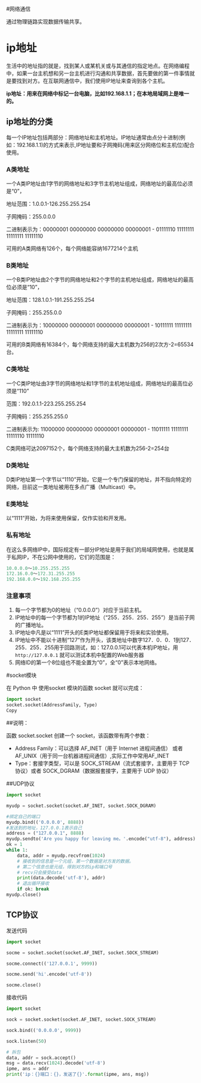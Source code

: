 #网络通信

通过物理链路实现数据传输共享。

# ip地址

生活中的地址指的就是，找到某人或某机关或与其通信的指定地点。在网络编程中，如果一台主机想和另一台主机进行沟通和共享数据，首先要做的第一件事情就是要找到对方。在互联网通信中，我们使用IP地址来查询到各个主机。

**ip地址：用来在网络中标记一台电脑，比如192.168.1.1；在本地局域网上是唯一的。**

## ip地址的分类

每一个IP地址包括两部分：网络地址和主机地址。IP地址通常由点分十进制(例如：192.168.1.1)的方式来表示,IP地址要和子网掩码(用来区分网络位和主机位)配合使用。

### A类地址

一个A类IP地址由1字节的网络地址和3字节主机地址组成，网络地址的最高位必须是“0”，

地址范围：1.0.0.1-126.255.255.254

子网掩码：255.0.0.0

二进制表示为：00000001 00000000 00000000 00000001 - 01111110 11111111 11111111 11111110

可用的A类网络有126个，每个网络能容纳1677214个主机

### B类地址

一个B类IP地址由2个字节的网络地址和2个字节的主机地址组成，网络地址的最高位必须是“10”，

地址范围：128.1.0.1-191.255.255.254

子网掩码：255.255.0.0

二进制表示为：10000000 00000001 00000000 00000001 - 10111111 11111111 11111111 11111110

可用的B类网络有16384个，每个网络支持的最大主机数为256的2次方-2=65534台。

### C类地址

一个C类IP地址由3字节的网络地址和1字节的主机地址组成，网络地址的最高位必须是“110”

范围：192.0.1.1-223.255.255.254

子网掩码：255.255.255.0

二进制表示为: 11000000 00000000 00000001 00000001 - 11011111 11111111 11111110 11111110

C类网络可达2097152个，每个网络支持的最大主机数为256-2=254台

### D类地址

D类IP地址第一个字节以“1110”开始，它是一个专门保留的地址，并不指向特定的网络，目前这一类地址被用在多点广播（Multicast）中。

### E类地址

以“1111”开始，为将来使用保留，仅作实验和开发用。

### 私有地址

在这么多网络IP中，国际规定有一部分IP地址是用于我们的局域网使用，也就是属于私网IP，不在公网中使用的，它们的范围是：

```python
10.0.0.0～10.255.255.255
172.16.0.0～172.31.255.255
192.168.0.0～192.168.255.255
```

### 注意事项

1. 每一个字节都为0的地址（“0.0.0.0”）对应于当前主机。
2. IP地址中的每一个字节都为1的IP地址（“255．255．255．255”）是当前子网的广播地址。
3. IP地址中凡是以“1111”开头的E类IP地址都保留用于将来和实验使用。
4. IP地址中不能以十进制“127”作为开头，该类地址中数字127．0．0．1到127．255．255．255用于回路测试，如：127.0.0.1可以代表本机IP地址，用 `http://127.0.0.1` 就可以测试本机中配置的Web服务器
5. 网络ID的第一个8位组也不能全置为“0”，全“0”表示本地网络。

#socket模块

在 Python 中 使用socket 模块的函数 socket 就可以完成：

```python
import socket
socket.socket(AddressFamily, Type)
Copy
```

##说明：

函数 socket.socket 创建一个 socket，该函数带有两个参数：

- Address Family：可以选择 AF_INET（用于 Internet 进程间通信） 或者 AF_UNIX（用于同一台机器进程间通信）,实际工作中常用AF_INET
- Type：套接字类型，可以是 SOCK_STREAM（流式套接字，主要用于 TCP 协议）或者 SOCK_DGRAM（数据报套接字，主要用于 UDP 协议）

##UDP协议

```python
import socket

myudp = socket.socket(socket.AF_INET, socket.SOCK_DGRAM)

#绑定自己的端口
myudp.bind(('0.0.0.0', 8888))
#发送到的地址，127.0.0.1表示自己
address = ("127.0.0.1", 8888)
myudp.sendto('Are you happy for leaving me。'.encode("utf-8"), address)
ok = 1
while 1:
    data, addr = myudp.recvfrom(1024)
    # 接收到的信息是一个元组，第一个数据是对方发的数据。
    # 第二个信息也是元组，得到对方的ip和端口号
    # recv只会接受data
    print(data.decode('utf-8'), addr)
    # 退出循环接收
    if ok: break
myudp.close()
```

## TCP协议

发送代码

```python
import socket

socme = socket.socket(socket.AF_INET, socket.SOCK_STREAM)

socme.connect(('127.0.0.1', 9999))

socme.send('hi'.encode('utf-8'))

socme.close()

```

接收代码

```python
import socket

sock = socket.socket(socket.AF_INET, socket.SOCK_STREAM)

sock.bind(('0.0.0.0', 9999))

sock.listen(50)

# 拆包
data, addr = sock.accept()
msg = data.recv(1024).decode('utf-8')
ipme, ans = addr
print('ip：{}端口：{}，发送了{}'.format(ipme, ans, msg))

```


